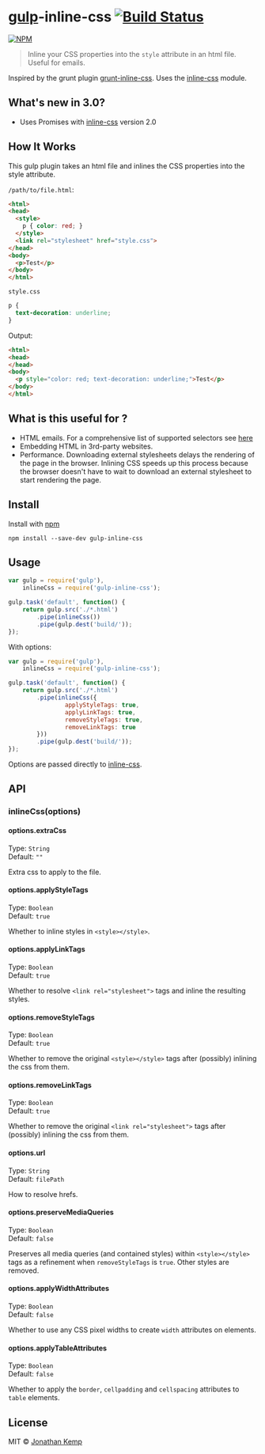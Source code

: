 # [gulp](https://github.com/wearefractal/gulp)-inline-css [![Build Status](https://travis-ci.org/jonkemp/gulp-inline-css.svg?branch=master)](https://travis-ci.org/jonkemp/gulp-inline-css)

[![NPM](https://nodei.co/npm/gulp-inline-css.png?downloads=true)](https://nodei.co/npm/gulp-inline-css/)

> Inline your CSS properties into the `style` attribute in an html file. Useful for emails.

Inspired by the grunt plugin [grunt-inline-css](https://github.com/jgallen23/grunt-inline-css). Uses the [inline-css](https://github.com/jonkemp/inline-css) module.

## What's new in 3.0?

- Uses Promises with [inline-css](https://github.com/jonkemp/inline-css) version 2.0

## How It Works

This gulp plugin takes an html file and inlines the CSS properties into the style attribute.

`/path/to/file.html`:
```html
<html>
<head>
  <style>
    p { color: red; }
  </style>
  <link rel="stylesheet" href="style.css">
</head>
<body>
  <p>Test</p>
</body>
</html>
```

`style.css`
```css
p {
  text-decoration: underline;
}
```

Output:
```html
<html>
<head>
</head>
<body>
  <p style="color: red; text-decoration: underline;">Test</p>
</body>
</html>
```

## What is this useful for ?

- HTML emails. For a comprehensive list of supported selectors see
[here](http://www.campaignmonitor.com/css/)
- Embedding HTML in 3rd-party websites.
- Performance. Downloading external stylesheets delays the rendering of the page in the browser. Inlining CSS speeds up this process because the browser doesn't have to wait to download an external stylesheet to start rendering the page.


## Install

Install with [npm](https://npmjs.org/package/gulp-inline-css)

```
npm install --save-dev gulp-inline-css
```


## Usage

```js
var gulp = require('gulp'),
    inlineCss = require('gulp-inline-css');

gulp.task('default', function() {
    return gulp.src('./*.html')
        .pipe(inlineCss())
        .pipe(gulp.dest('build/'));
});
```

With options:

```js
var gulp = require('gulp'),
    inlineCss = require('gulp-inline-css');

gulp.task('default', function() {
    return gulp.src('./*.html')
        .pipe(inlineCss({
	        	applyStyleTags: true,
	        	applyLinkTags: true,
	        	removeStyleTags: true,
	        	removeLinkTags: true
        }))
        .pipe(gulp.dest('build/'));
});
```

Options are passed directly to [inline-css](https://github.com/jonkemp/inline-css).


## API

### inlineCss(options)


#### options.extraCss

Type: `String`  
Default: `""`

Extra css to apply to the file.


#### options.applyStyleTags

Type: `Boolean`  
Default: `true`

Whether to inline styles in `<style></style>`.


#### options.applyLinkTags

Type: `Boolean`  
Default: `true`

Whether to resolve `<link rel="stylesheet">` tags and inline the resulting styles.


#### options.removeStyleTags

Type: `Boolean`  
Default: `true`

Whether to remove the original `<style></style>` tags after (possibly) inlining the css from them.


#### options.removeLinkTags

Type: `Boolean`  
Default: `true`

Whether to remove the original `<link rel="stylesheet">` tags after (possibly) inlining the css from them.


#### options.url

Type: `String`  
Default: `filePath`

How to resolve hrefs.

#### options.preserveMediaQueries

Type: `Boolean`  
Default: `false`

Preserves all media queries (and contained styles) within `<style></style>` tags as a refinement when `removeStyleTags` is `true`. Other styles are removed.

#### options.applyWidthAttributes

Type: `Boolean`  
Default: `false`

Whether to use any CSS pixel widths to create `width` attributes on elements.

#### options.applyTableAttributes

Type: `Boolean`  
Default: `false`

Whether to apply the `border`, `cellpadding` and `cellspacing` attributes to `table` elements.

## License

MIT © [Jonathan Kemp](http://jonkemp.com)

